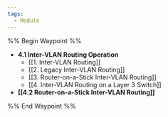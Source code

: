 ```yaml
---
tags:
  - Module
---
```



%% Begin Waypoint %%
- **4.1 Inter-VLAN Routing Operation**
	- [[1. Inter-VLAN Routing]]
	- [[2. Legacy Inter-VLAN Routing]]
	- [[3. Router-on-a-Stick Inter-VLAN Routing]]
	- [[4. Inter-VLAN Routing on a Layer 3 Switch]]
- **[[4.2 Router-on-a-Stick Inter-VLAN Routing]]**

%% End Waypoint %%

